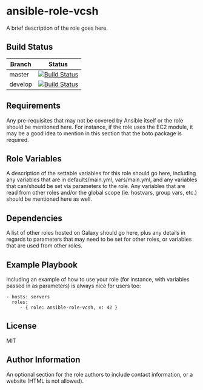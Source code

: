 ansible-role-vcsh
=========

A brief description of the role goes here.

Build Status
------------

| Branch        | Status        |
| ------------- |:-------------:|
| master        | [![Build Status](https://travis-ci.org/Fongshway/ansible-role-vcsh.svg?branch=master)](https://travis-ci.org/Fongshway/ansible-role-vcsh) |
| develop       | [![Build Status](https://travis-ci.org/Fongshway/ansible-role-vcsh.svg?branch=develop)](https://travis-ci.org/Fongshway/ansible-role-vcsh) |

Requirements
------------

Any pre-requisites that may not be covered by Ansible itself or the role should
be mentioned here. For instance, if the role uses the EC2 module, it may be a
good idea to mention in this section that the boto package is required.

Role Variables
--------------

A description of the settable variables for this role should go here, including
any variables that are in defaults/main.yml, vars/main.yml, and any variables
that can/should be set via parameters to the role. Any variables that are read
from other roles and/or the global scope (ie. hostvars, group vars, etc.) should
be mentioned here as well.

Dependencies
------------

A list of other roles hosted on Galaxy should go here, plus any details in
regards to parameters that may need to be set for other roles, or variables that
are used from other roles.

Example Playbook
----------------

Including an example of how to use your role (for instance, with variables
passed in as parameters) is always nice for users too:

    - hosts: servers
      roles:
         - { role: ansible-role-vcsh, x: 42 }

License
-------

MIT

Author Information
------------------

An optional section for the role authors to include contact information, or a
website (HTML is not allowed).
